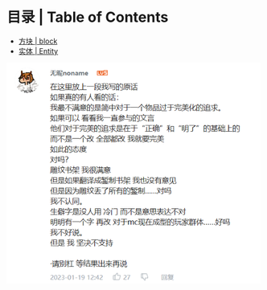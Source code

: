 # 目录 | Table of Contents

- [方块 | block](block.md)
- [实体 | Entity](entity.md)

![505606946](./img/README/505606946.png)
